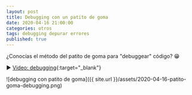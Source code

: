 ```yaml
---
layout: post
title: Debugging con un patito de goma
date: 2020-04-16 21:00:00
categories: otros
tags: debugging depurar errores
published: true
---
```



¿Conocías el método del patito de goma para "debuggear" código? 😁

▶️ [Video: debugging](www.youtube.com/watch?v=5W14n0PjfyI){:target="_blank"}

![debugging con patito de goma]({{ site.url }}/assets/2020-04-16-patito-goma-debugging.png)
